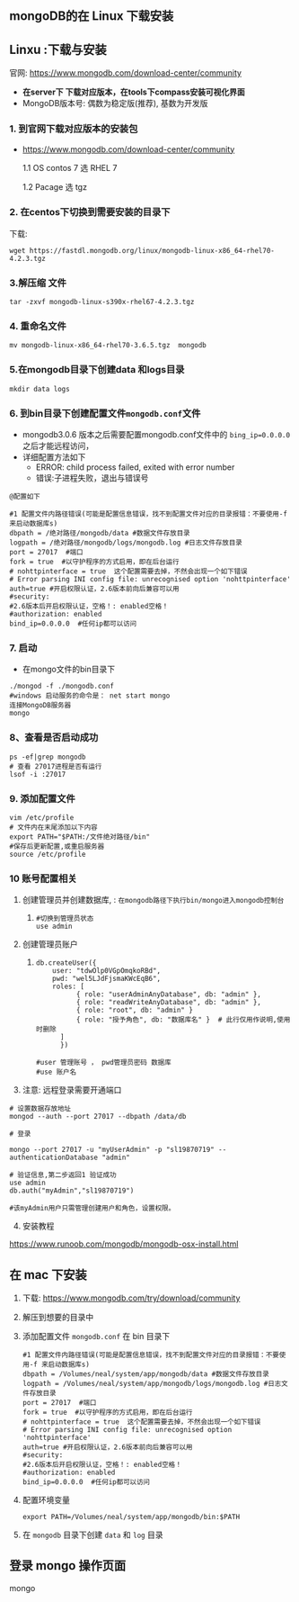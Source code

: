 ## mongoDB的在 Linux 下载安装



## Linxu :下载与安装

官网: https://www.mongodb.com/download-center/community

- **在server下 下载对应版本，在tools下compass安装可视化界面**
- MongoDB版本号: 偶数为稳定版(推荐), 基数为开发版

### 1. 到官网下载对应版本的安装包 

- https://www.mongodb.com/download-center/community 

  1.1 OS  contos 7 选 RHEL 7 

  1.2 Pacage 选 tgz	

### 2. 在centos下切换到需要安装的目录下

下载: 

```shell
wget https://fastdl.mongodb.org/linux/mongodb-linux-x86_64-rhel70-4.2.3.tgz
```

### 3.解压缩 文件

```shell
tar -zxvf mongodb-linux-s390x-rhel67-4.2.3.tgz 
```

### 4. 重命名文件

```shell
mv mongodb-linux-x86_64-rhel70-3.6.5.tgz  mongodb
```

### 5.在mongodb目录下创建data 和logs目录

```shell
mkdir data logs
```

### 6. 到bin目录下创建配置文件`mongodb.conf`文件

- mongodb3.0.6 版本之后需要配置mongodb.conf文件中的 `bing_ip=0.0.0.0` 之后才能远程访问，
- 详细配置方法如下
  -  ERROR: child process failed, exited with error number 
  - 错误:子进程失败，退出与错误号

`@配置如下`

```shell
#1 配置文件内路径错误(可能是配置信息错误，找不到配置文件对应的目录报错：不要使用-f 来启动数据库s)
dbpath = /绝对路径/mongodb/data #数据文件存放目录
logpath = /绝对路径/mongodb/logs/mongodb.log #日志文件存放目录
port = 27017  #端口
fork = true  #以守护程序的方式启用，即在后台运行
# nohttpinterface = true  这个配置需要去掉，不然会出现一个如下错误
# Error parsing INI config file: unrecognised option 'nohttpinterface'
auth=true #开启权限认证，2.6版本前向后兼容可以用
#security:         
#2.6版本后开启权限认证，空格！: enabled空格！
#authorization: enabled
bind_ip=0.0.0.0  #任何ip都可以访问
```

### 7. 启动 

- 在mongo文件的bin目录下

```shell
./mongod -f ./mongodb.conf
#windows 启动服务的命令是： net start mongo
连接MongoDB服务器
mongo
```

### 8、查看是否启动成功

```shell
ps -ef|grep mongodb
# 查看 27017进程是否有运行
lsof -i :27017
```

### 9. 添加配置文件

```shell
vim /etc/profile
# 文件内在末尾添加以下内容
export PATH="$PATH:/文件绝对路径/bin"  
#保存后更新配置,或重启服务器
source /etc/profile
```

### 10 账号配置相关

1. 创建管理员并创建数据库, : `在mongodb路径下执行bin/mongo进入mongodb控制台`

   1.  ```shell
       #切换到管理员状态
       use admin  
       ```

2. 创建管理员账户

   1. ```shell
      db.createUser({
          user: "tdwOlp0VGpOmqkoRBd",
          pwd: "wel5LJdFjsmaKWcEqB6",
          roles: [ 
            	{ role: "userAdminAnyDatabase", db: "admin" },
            	{ role: "readWriteAnyDatabase", db: "admin" },
            	{ role: "root", db: "admin" }
            	{ role: "授予角色", db: "数据库名" }  # 此行仅用作说明,使用时删除
          	]
        	})
      
      #user 管理账号 ， pwd管理员密码 数据库	
      #use 账户名
      ```

3. 注意: 远程登录需要开通端口

~~~shell
# 设置数据存放地址
mongod --auth --port 27017 --dbpath /data/db

# 登录
	
mongo --port 27017 -u "myUserAdmin" -p "sl19870719" --authenticationDatabase "admin"

# 验证信息,第二步返回1 验证成功
use admin
db.auth("myAdmin","sl19870719")  

#该myAdmin用户只需管理创建用户和角色，设置权限。
~~~

4. 安装教程

https://www.runoob.com/mongodb/mongodb-osx-install.html





## 在 mac 下安装

1. 下载: https://www.mongodb.com/try/download/community

2. 解压到想要的目录中

3. 添加配置文件 `mongodb.conf` 在 bin 目录下

   ```shell
   #1 配置文件内路径错误(可能是配置信息错误，找不到配置文件对应的目录报错：不要使用-f 来启动数据库s)
   dbpath = /Volumes/neal/system/app/mongodb/data #数据文件存放目录
   logpath = /Volumes/neal/system/app/mongodb/logs/mongodb.log #日志文件存放目录
   port = 27017  #端口
   fork = true  #以守护程序的方式启用，即在后台运行
   # nohttpinterface = true  这个配置需要去掉，不然会出现一个如下错误
   # Error parsing INI config file: unrecognised option 'nohttpinterface'
   auth=true #开启权限认证，2.6版本前向后兼容可以用
   #security:         
   #2.6版本后开启权限认证，空格！: enabled空格！
   #authorization: enabled
   bind_ip=0.0.0.0  #任何ip都可以访问
   ```

4. 配置环境变量

   ```shell
   export PATH=/Volumes/neal/system/app/mongodb/bin:$PATH
   ```

   

5. 在 `mongodb` 目录下创建 `data` 和 `log` 目录



## 登录 mongo 操作页面

mongo
